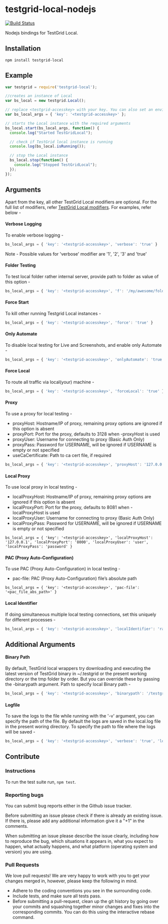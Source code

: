 # testgrid-local-nodejs

[![Build Status](https://travis-ci.org/testgrid/testgrid-local-nodejs.svg?branch=master)](https://travis-ci.org/testgrid/testgrid-local-nodejs)

Nodejs bindings for TestGrid Local.

## Installation

```
npm install testgrid-local
```

## Example

```js
var testgrid = require('testgrid-local');

//creates an instance of Local
var bs_local = new testgrid.Local();

// replace <testgrid-accesskey> with your key. You can also set an environment variable - "TESTGRID_ACCESS_KEY".
var bs_local_args = { 'key': '<testgrid-accesskey>' };

// starts the Local instance with the required arguments
bs_local.start(bs_local_args, function() {
  console.log("Started TestGridLocal");

  // check if TestGrid local instance is running
  console.log(bs_local.isRunning());

  // stop the Local instance
  bs_local.stop(function() {
    console.log("Stopped TestGridLocal");
  });
});

```

## Arguments

Apart from the key, all other TestGrid Local modifiers are optional. For the full list of modifiers, refer [TestGrid Local modifiers](https://www.testgrid.com/local-testing#modifiers). For examples, refer below -

#### Verbose Logging
To enable verbose logging -
```js
bs_local_args = { 'key': '<testgrid-accesskey>', 'verbose': 'true' }
```
Note - Possible values for 'verbose' modifier are '1', '2', '3' and 'true'

#### Folder Testing
To test local folder rather internal server, provide path to folder as value of this option -
```js
bs_local_args = { 'key': '<testgrid-accesskey>', 'f': '/my/awesome/folder' }
```

#### Force Start
To kill other running Testgrid Local instances -
```js
bs_local_args = { 'key': '<testgrid-accesskey>', 'force': 'true' }
```

#### Only Automate
To disable local testing for Live and Screenshots, and enable only Automate -
```js
bs_local_args = { 'key': '<testgrid-accesskey>', 'onlyAutomate': 'true' }
```

#### Force Local
To route all traffic via local(your) machine -
```js
bs_local_args = { 'key': '<testgrid-accesskey>', 'forceLocal': 'true' }
```

#### Proxy
To use a proxy for local testing -

* proxyHost: Hostname/IP of proxy, remaining proxy options are ignored if this option is absent
* proxyPort: Port for the proxy, defaults to 3128 when -proxyHost is used
* proxyUser: Username for connecting to proxy (Basic Auth Only)
* proxyPass: Password for USERNAME, will be ignored if USERNAME is empty or not specified
* useCaCertificate: Path to ca cert file, if required

```js
bs_local_args = { 'key': '<testgrid-accesskey>', 'proxyHost': '127.0.0.1', 'proxyPort': '8000', 'proxyUser': 'user', 'proxyPass': 'password', 'useCaCertificate': '/Users/test/cert.pem' }
```

#### Local Proxy
To use local proxy in local testing -

* localProxyHost: Hostname/IP of proxy, remaining proxy options are ignored if this option is absent
* localProxyPort: Port for the proxy, defaults to 8081 when -localProxyHost is used
* localProxyUser: Username for connecting to proxy (Basic Auth Only)
* localProxyPass: Password for USERNAME, will be ignored if USERNAME is empty or not specified

```
bs_local_args = { 'key': '<testgrid-accesskey>', 'localProxyHost': '127.0.0.1', 'localProxyPort': '8000', 'localProxyUser': 'user', 'localProxyPass': 'password' }
```

#### PAC (Proxy Auto-Configuration)
To use PAC (Proxy Auto-Configuration) in local testing -

* pac-file: PAC (Proxy Auto-Configuration) file’s absolute path

```
bs_local_args = { 'key': '<testgrid-accesskey>', 'pac-file': '<pac_file_abs_path>' }
```

#### Local Identifier
If doing simultaneous multiple local testing connections, set this uniquely for different processes -
```js
bs_local_args = { 'key': '<testgrid-accesskey>', 'localIdentifier': 'randomstring' }
```

## Additional Arguments

#### Binary Path
 
 By default, TestGrid local wrappers try downloading and executing the latest version of TestGrid binary in ~/.testgrid or the present working directory or the tmp folder by order. But you can override these by passing the -binarypath argument.
 Path to specify local Binary path -
 ```js
 bs_local_args = { 'key': '<testgrid-accesskey>', 'binarypath': '/testgrid/TestGridLocal' }
 ```

#### Logfile
To save the logs to the file while running with the '-v' argument, you can specify the path of the file. By default the logs are saved in the local.log file in the present woring directory.
To specify the path to file where the logs will be saved -
```js
bs_local_args = { 'key': '<testgrid-accesskey>', 'verbose': 'true', 'logFile': '/testgrid/logs.txt' }
```

## Contribute

### Instructions

To run the test suite run, `npm test`.

### Reporting bugs

You can submit bug reports either in the Github issue tracker.

Before submitting an issue please check if there is already an existing issue. If there is, please add any additional information give it a "+1" in the comments.

When submitting an issue please describe the issue clearly, including how to reproduce the bug, which situations it appears in, what you expect to happen, what actually happens, and what platform (operating system and version) you are using.

### Pull Requests

We love pull requests! We are very happy to work with you to get your changes merged in, however, please keep the following in mind.

* Adhere to the coding conventions you see in the surrounding code.
* Include tests, and make sure all tests pass.
* Before submitting a pull-request, clean up the git history by going over your commits and squashing together minor changes and fixes into the corresponding commits. You can do this using the interactive rebase command.

